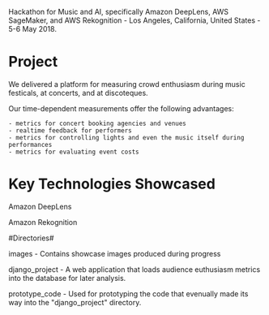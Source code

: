 Hackathon for Music and AI, specifically Amazon DeepLens, AWS SageMaker, and AWS Rekognition - Los Angeles, California, United States - 5-6 May 2018.

# Project

We delivered a platform for measuring crowd enthusiasm during music festicals, at concerts, and at discoteques.

Our time-dependent measurements offer the following advantages:

    - metrics for concert booking agencies and venues
    - realtime feedback for performers
    - metrics for controlling lights and even the music itself during performances
    - metrics for evaluating event costs

# Key Technologies Showcased

Amazon DeepLens

Amazon Rekognition

#Directories#

images - Contains showcase images produced during progress

django_project - A web application that loads audience euthusiasm metrics into the database for later analysis.

prototype_code - Used for prototyping the code that evenually made its way into the "django_project" directory.
